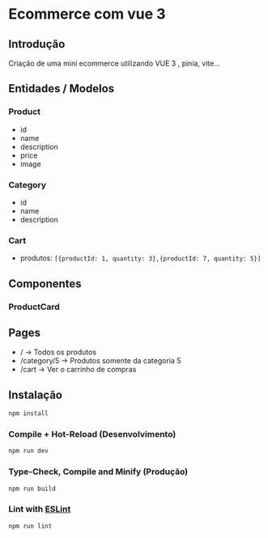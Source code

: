 # Ecommerce com vue 3

## Introdução

Criação de uma mini ecommerce utilizando VUE 3 , pinia, vite...


## Entidades / Modelos

### Product

- id
- name
- description
- price
- image

### Category

- id
- name
- description

### Cart

- produtos: `[{productId: 1, quantity: 3},{productId: 7, quantity: 5}]`

## Componentes

### ProductCard

## Pages

- / -> Todos os produtos
- /category/5 -> Produtos somente da categoria 5
- /cart -> Ver o carrinho de compras

## Instalação

```sh
npm install
```

### Compile + Hot-Reload (Desenvolvimento)

```sh
npm run dev
```

### Type-Check, Compile and Minify (Produção)

```sh
npm run build
```

### Lint with [ESLint](https://eslint.org/)

```sh
npm run lint
```

